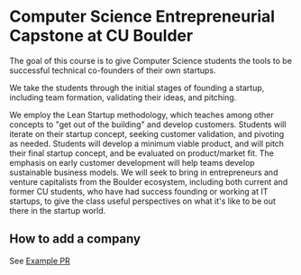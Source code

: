 # Computer Science Entrepreneurial Capstone at CU Boulder

The goal of this course is to give Computer Science students the tools to be successful technical co-founders of their own startups. 

 We take the students through the initial stages of founding a startup, including team formation, validating their ideas, and pitching.  
 
 We employ the Lean Startup methodology, which teaches among other concepts to "get out of the building" and develop customers.  Students will iterate on their startup concept, seeking customer validation, and pivoting as needed.  Students will develop a minimum viable product, and will pitch their final startup concept, and be evaluated on product/market fit.  The emphasis on early customer development will help teams develop sustainable business models.  We will seek to bring in entrepreneurs and venture capitalists from the Boulder ecosystem, including both current and former CU students, who have had success founding or working at IT startups, to give the class useful perspectives on what it's like to be out there in the startup world.


## How to add a company

See [Example PR](https://github.com/CUStartupCapstone/custartupcapstone.github.io/pull/23)